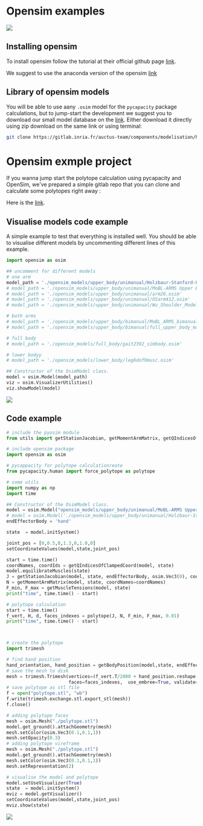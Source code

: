 Opensim examples
==================

![](https://www.axia-innovation.com/wp-content/uploads/2018/09/OpenSimLogoWhiteHorizontal-768x204.png)
## Installing opensim

To install opensim follow the tutorial at their official github page [link](https://github.com/opensim-org/opensim-core).

We suggest to use the anaconda version of the opensim [link](https://github.com/opensim-org/conda-opensim/tree/use_opensim43)


## Library of opensim models

You will be able to use aany `.osim` model for the `pycapacity` package calculations, but to jump-start the development we suggest you to download our small model database on the [link](https://gitlab.inria.fr/auctus-team/components/modelisation/humanmodels/opensim_models). Either download it directly using zip download on the same link or using terminal:

```bash
git clone https://gitlab.inria.fr/auctus-team/components/modelisation/humanmodels/opensim_models.git
```


# Opensim exmple project
If you wanna jump start the polytope calculation using pycapacity and OpenSim, we've prepared a simple gitlab repo that you can clone and calculate some polytopes right away :

Here is the [link](https://gitlab.inria.fr/auctus-team/people/antunskuric/example/opensim_examples).



## Visualise models code example
A simple example to test that everything is installed well. You should be able to visualise different models by uncommenting different lines of this example.
```python
import opensim as osim

## uncomment for different models
# one arm
model_path = './opensim_models/upper_body/unimanual/Holzbaur-Stanford-UpperExtremityModel/Stanford VA upper limb model_0.osim'
# model_path = './opensim_models/upper_body/unimanual/MoBL-ARMS Upper Extremity Model/MOBL_ARMS_fixed_41.osim'
# model_path = './opensim_models/upper_body/unimanual/arm26.osim'
# model_path = './opensim_models/upper_body/unimanual/OSarm412.osim'
# model_path = './opensim_models/upper_body/unimanual/Wu_Shoulder_Model.osim'

# both arms
# model_path = './opensim_models/upper_body/bimanual/MoBL_ARMS_bimanual_6_2_21.osim'
# model_path = './opensim_models/upper_body/bimanual/full_upper_body_marks.osim'

# full body
# model_path = './opensim_models/full_body/gait2392_simbody.osim'

# lower bodyy
# model_path = './opensim_models/lower_body/leg6dof9musc.osim'

## Constructor of the OsimModel class.
model = osim.Model(model_path)
viz = osim.VisualizerUtilities()
viz.showModel(model)

```
![](../images/osim_test.png)


## Code example 

```python
# include the pyosim module
from utils import getStationJacobian, getMomentArmMatrix, getQIndicesOfClampedCoord, getMuscleTensions, getBodyPosition, setCoordinateValues

# include opensim package
import opensim as osim

# pycappacity for polytope calculationreate 
from pycapacity.human import force_polytope as polytope

# some utils 
import numpy as np
import time

## Constructor of the OsimModel class.
model = osim.Model("opensim_models/upper_body/unimanual/MoBL-ARMS Upper Extremity Model/MOBL_ARMS_fixed_41.osim")
# model = osim.Model('./opensim_models/upper_body/unimanual/Holzbaur-Stanford-UpperExtremityModel/Stanford VA upper limb model_0.osim')
endEffectorBody = 'hand'

state  = model.initSystem()

joint_pos = [0,0.5,0,1.3,0,1.0,0]
setCoordinateValues(model,state,joint_pos)

start = time.time()
coordNames, coordIds = getQIndicesOfClampedCoord(model, state)
model.equilibrateMuscles(state)
J = getStationJacobian(model, state, endEffectorBody, osim.Vec3(0), coordIds)
N = getMomentArmMatrix(model, state, coordNames=coordNames)
F_min, F_max = getMuscleTensions(model, state)
print("time", time.time() - start)

# polytope calculation
start = time.time()
f_vert, H, d, faces_indexes = polytope(J, N, F_min, F_max, 0.01)
print("time", time.time() - start)



# create the polytope
import trimesh

# find hand position
hand_orientation, hand_position = getBodyPosition(model,state, endEffectorBody)
# save the mesh to disk
mesh = trimesh.Trimesh(vertices=(f_vert.T/2000 + hand_position.reshape((3,))) ,
                       faces=faces_indexes,  use_embree=True, validate=True)
# save polytope as stl file
f = open("polytope.stl", "wb")
f.write(trimesh.exchange.stl.export_stl(mesh))
f.close()

# adding polytope faces 
mesh = osim.Mesh("./polytope.stl")
model.get_ground().attachGeometry(mesh)
mesh.setColor(osim.Vec3(0.1,0.1,1))
mesh.setOpacity(0.3)
# adding polytope vireframe
mesh = osim.Mesh("./polytope.stl")
model.get_ground().attachGeometry(mesh)
mesh.setColor(osim.Vec3(0.1,0.1,1))
mesh.setRepresentation(2)

# visualise the model and polytope
model.setUseVisualizer(True)
state  = model.initSystem()
mviz = model.getVisualizer()
setCoordinateValues(model,state,joint_pos)
mviz.show(state)

```
![](../images/osim_poly.png)
